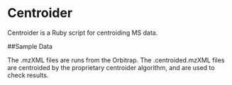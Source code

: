 Centroider
==========

Centroider is a Ruby script for centroiding MS data.


##Sample Data

The .mzXML files are runs from the Orbitrap. The .centroided.mzXML files
are centroided by the proprietary centroider algorithm, and are used to
check results.

